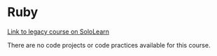 # Ruby

[Link to legacy course on SoloLearn](https://www.sololearn.com/en/learn/courses/le-ruby)

There are no code projects or code practices available for this course.